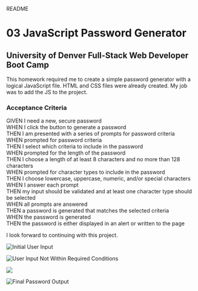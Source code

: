 ﻿README

# 03 JavaScript Password Generator
## University of Denver Full-Stack Web Developer Boot Camp

This homework required me to create a simple password generator with a logical JavaScript file. HTML and CSS files were already created. My job was to add the JS to the project.   
### Acceptance Criteria
GIVEN I need a new, secure password  
WHEN I click the button to generate a password  
THEN I am presented with a series of prompts for password criteria  
WHEN prompted for password criteria  
THEN I select which criteria to include in the password  
WHEN prompted for the length of the password  
THEN I choose a length of at least 8 characters and no more than 128 characters  
WHEN prompted for character types to include in the password  
THEN I choose lowercase, uppercase, numeric, and/or special characters  
WHEN I answer each prompt  
THEN my input should be validated and at least one character type should be selected  
WHEN all prompts are answered  
THEN a password is generated that matches the selected criteria  
WHEN the password is generated  
THEN the password is either displayed in an alert or written to the page  


I look forward to continuing with this project.

![](PasswordGenerator11.jpg "Initial User Input")

![](PasswordGenerator21.jpg "User Input Not Within Required Conditions")

![](PasswordGenerator31.jpg)

![](PasswordGenerator41.jpg "Final Password Output")


